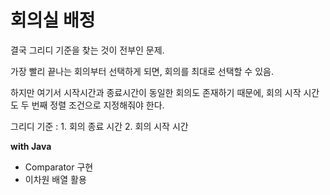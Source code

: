 # 회의실 배정

결국 그리디 기준을 찾는 것이 전부인 문제.

가장 빨리 끝나는 회의부터 선택하게 되면, 회의를 최대로 선택할 수 있음.

하지만 여기서 시작시간과 종료시간이 동일한 회의도 존재하기 때문에, 회의 시작
시간도 두 번째 정렬 조건으로 지정해줘야 한다.

그리디 기준 :  1. 회의 종료 시간   2. 회의 시작 시간

**with Java**  

* Comparator 구현
* 이차원 배열 활용